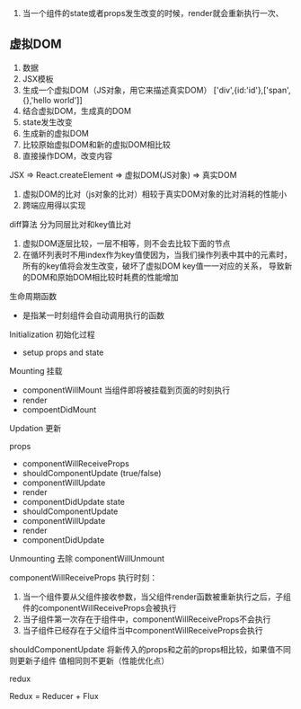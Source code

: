1. 当一个组件的state或者props发生改变的时候，render就会重新执行一次、

## 虚拟DOM
1. 数据
2. JSX模板
3. 生成一个虚拟DOM（JS对象，用它来描述真实DOM）
['div',{id:'id'},['span',{},'hello world']]
4. 结合虚拟DOM，生成真的DOM
5. state发生改变
6. 生成新的虚拟DOM
7. 比较原始虚拟DOM和新的虚拟DOM相比较
8. 直接操作DOM，改变内容

JSX => React.createElement => 虚拟DOM(JS对象) => 真实DOM
1. 虚拟DOM的比对（js对象的比对）相较于真实DOM对象的比对消耗的性能小
2. 跨端应用得以实现

diff算法
分为同层比对和key值比对
1. 虚拟DOM逐层比较，一层不相等，则不会去比较下面的节点
2. 在循环列表时不用index作为key值使因为，当我们操作列表中其中的元素时，所有的key值将会发生改变，破坏了虚拟DOM key值一一对应的关系， 导致新的DOM和原始DOM相比较时耗费的性能增加

生命周期函数
- 是指某一时刻组件会自动调用执行的函数


Initialization 初始化过程
- setup props and state

Mounting 挂载
- componentWillMount  当组件即将被挂载到页面的时刻执行
- render
- compoentDidMount

Updation 更新

props
- componentWillReceiveProps 
- shouldComponentUpdate (true/false)
- componentWillUpdate
- render
- componentDidUpdate
state
- shouldComponentUpdate
- componentWillUpdate
- render
- componentDidUpdate

Unmounting 去除
componentWillUnmount

componentWillReceiveProps 
执行时刻： 
1. 当一个组件要从父组件接收参数，当父组件render函数被重新执行之后，子组件的componentWillReceiveProps会被执行
2. 当子组件第一次存在于组件中，componentWillReceiveProps不会执行
3. 当子组件已经存在于父组件当中componentWillReceiveProps会执行

shouldComponentUpdate 将新传入的props和之前的props相比较，如果值不同则更新子组件 值相同则不更新（性能优化点）

redux

Redux = Reducer + Flux